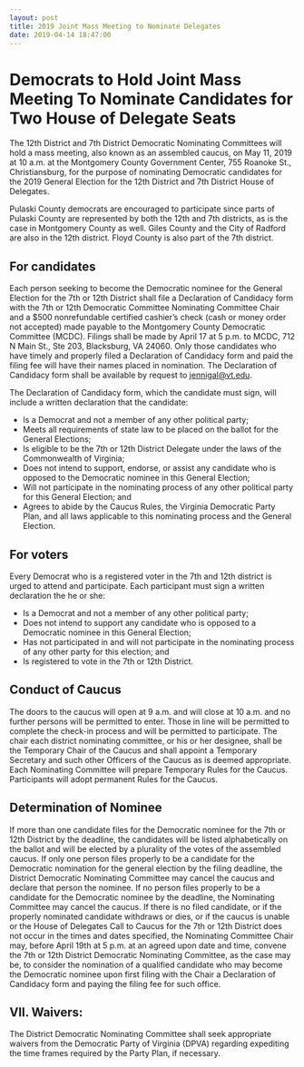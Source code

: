 ```yaml
---
layout: post
title: 2019 Joint Mass Meeting to Nominate Delegates
date: 2019-04-14 18:47:00
---
```


# Democrats to Hold Joint Mass Meeting To Nominate Candidates for Two House of Delegate Seats

The 12th District and 7th District Democratic Nominating Committees will hold a mass meeting, also known as an assembled caucus, on May 11, 2019 at 10 a.m. at the Montgomery County Government Center, 755 Roanoke St., Christiansburg, for the purpose of nominating Democratic candidates for the 2019 General Election for the 12th District and 7th District House of Delegates.

Pulaski County democrats are encouraged to participate since parts of Pulaski County are represented by both the 12th and 7th districts, as is the case in Montgomery County as well. Giles County and the City of Radford are also in the 12th district. Floyd County is also part of the 7th district.

## For candidates
Each person seeking to become the Democratic nominee for the General Election for the 7th or 12th District shall file a Declaration of Candidacy form with the 7th or 12th Democratic Committee Nominating Committee Chair and a $500 nonrefundable certified cashier’s check (cash or money order not accepted) made payable to the Montgomery County Democratic Committee (MCDC). Filings shall be made by April 17 at 5 p.m. to MCDC, 712 N Main St., Ste 203, Blacksburg, VA 24060. Only those candidates who have timely and properly filed a Declaration of Candidacy form and paid the filing fee will have their names placed in nomination. The Declaration of Candidacy form shall be available by request to [jennigal@vt.edu](mailto:jennigal@vt.edu).

The Declaration of Candidacy form, which the candidate must sign, will include a written declaration that the candidate:
-  Is a Democrat and not a member of any other political party;
- Meets all requirements of state law to be placed on the ballot for the General Elections;
- Is eligible to be the 7th or 12th District Delegate under the laws of the Commonwealth of Virginia;
- Does not intend to support, endorse, or assist any candidate who is opposed to the Democratic nominee in this General Election;
- Will not participate in the nominating process of any other political party for this General Election; and
- Agrees to abide by the Caucus Rules, the Virginia Democratic Party Plan, and all laws applicable to this nominating process and the General Election.

## For voters
Every Democrat who is a registered voter in the 7th and 12th district is urged to attend and participate. Each participant must sign a written declaration the he or she:
- Is a Democrat and not a member of any other political party;
- Does not intend to support any candidate who is opposed to a Democratic nominee in this General Election;
- Has not participated in and will not participate in the nominating process of any other party for this election; and
- Is registered to vote in the 7th or 12th District.

## Conduct of Caucus
The doors to the caucus will open at 9 a.m. and will close at 10 a.m. and no further persons will be permitted to enter. Those in line will be permitted to complete the check-in process and will be permitted to participate. The chair each district nominating committee, or his or her designee, shall be the Temporary Chair of the Caucus and shall appoint a Temporary Secretary and such other Officers of the Caucus as is deemed appropriate. Each Nominating Committee will prepare Temporary Rules for the Caucus. Participants will adopt permanent Rules for the Caucus.

## Determination of Nominee
 If more than one candidate files for the Democratic nominee for the 7th or 12th District by the deadline, the candidates will be listed alphabetically on the ballot and will be elected by a plurality of the votes of the assembled caucus. If only one person files properly to be a candidate for the Democratic nomination for the general election by the filing deadline, the District Democratic Nominating Committee may cancel the caucus and declare that person the nominee. If no person files properly to be a candidate for the Democratic nominee by the deadline, the Nominating Committee may cancel the caucus. If there is no filed candidate, or if the properly nominated candidate withdraws or dies, or if the caucus is unable or the House of Delegates Call to Caucus for the 7th or 12th District does not occur in the times and dates specified, the Nominating Committee Chair may, before April 19th at 5 p.m. at an agreed upon date and time, convene the 7th or 12th District Democratic Nominating Committee, as the case may be, to consider the nomination of a qualified candidate who may become the Democratic nominee upon first filing with the Chair a Declaration of Candidacy form and paying the filing fee for such office.

## VII. Waivers:
The District Democratic Nominating Committee shall seek appropriate waivers from the Democratic Party of Virginia (DPVA) regarding expediting the time frames required by the Party Plan, if necessary.

